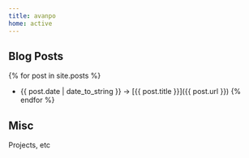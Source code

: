 ```yaml
---
title: avanpo
home: active
---
```


## Blog Posts

{% for post in site.posts %}
* <span class="date">{{ post.date | date_to_string }}</span> &rarr; [{{ post.title }}]({{ post.url }})
{% endfor %}

## Misc

Projects, etc
